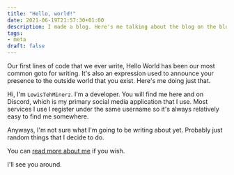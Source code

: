 ```yaml
---
title: "Hello, world!"
date: 2021-06-19T21:57:30+01:00
description: I made a blog. Here's me talking about the blog on the blog.
tags:
- meta
draft: false
---
```


Our first lines of code that we ever write, Hello World has been our most common goto for writing.
It's also an expression used to announce your presence to the outside world that you exist. Here's
me doing just that.

Hi, I'm `LewisTehMinerz`. I'm a developer. You will find me here and on Discord, which is my
primary social media application that I use. Most services I use I register under the same username
so it's always relatively easy to find me somewhere.

Anyways, I'm not sure what I'm going to be writing about yet. Probably just random things that I
decide to do.

You can [read more about me](/about) if you wish.

I'll see you around.